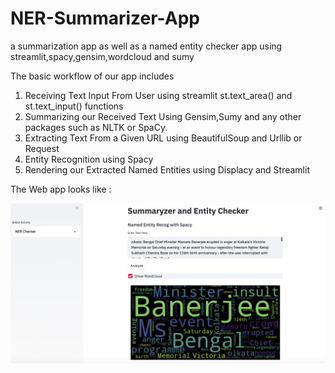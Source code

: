 # NER-Summarizer-App

a summarization app as well as a named entity checker app using streamlit,spacy,gensim,wordcloud and sumy

The basic workflow of our app includes

1. Receiving Text Input From User using streamlit st.text_area() and st.text_input() functions
2. Summarizing our Received Text Using Gensim,Sumy and any other packages such as NLTK or SpaCy.
3. Extracting Text From a Given URL using BeautifulSoup and Urllib or Request
4. Entity Recognition using Spacy
5. Rendering our Extracted Named Entities using Displacy and Streamlit

The Web app looks like :

![](NER.png)
